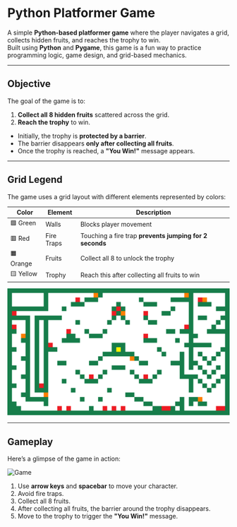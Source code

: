 # Python Platformer Game

A simple **Python-based platformer game** where the player navigates a grid, collects hidden fruits, and reaches the trophy to win.  
Built using **Python** and **Pygame**, this game is a fun way to practice programming logic, game design, and grid-based mechanics.

---

## Objective

The goal of the game is to:

1. **Collect all 8 hidden fruits** scattered across the grid.
2. **Reach the trophy** to win.

- Initially, the trophy is **protected by a barrier**.
- The barrier disappears **only after collecting all fruits**.
- Once the trophy is reached, a **"You Win!"** message appears.

---

## Grid Legend

The game uses a grid layout with different elements represented by colors:

| Color     | Element    | Description                                             |
| --------- | ---------- | ------------------------------------------------------- |
| 🟩 Green  | Walls      | Blocks player movement                                  |
| 🟥 Red    | Fire Traps | Touching a fire trap **prevents jumping for 2 seconds** |
| 🟧 Orange | Fruits     | Collect all 8 to unlock the trophy                      |
| 🟨 Yellow | Trophy     | Reach this after collecting all fruits to win           |

![Grid Example](Pics/grid.png)

---

## Gameplay

Here’s a glimpse of the game in action:

![Game](Pics/8.jpg)

1. Use **arrow keys** and **spacebar** to move your character.
2. Avoid fire traps.
3. Collect all 8 fruits.
4. After collecting all fruits, the barrier around the trophy disappears.
5. Move to the trophy to trigger the **"You Win!"** message.
